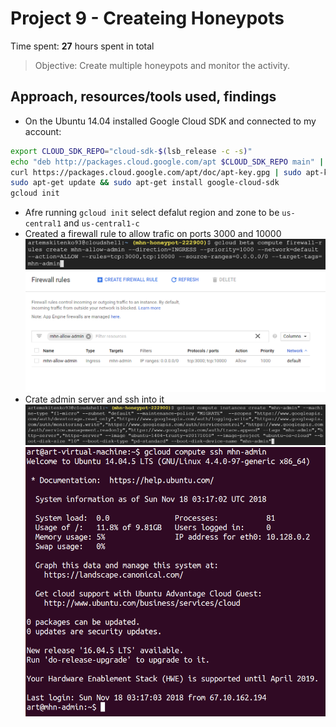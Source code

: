 # Project 9 - Createing Honeypots

Time spent: **27** hours spent in total

> Objective: Create multiple honeypots and monitor the activity.

## Approach, resources/tools used, findings
- On the Ubuntu 14.04 installed Google Cloud SDK and connected to my account:  
```bash
export CLOUD_SDK_REPO="cloud-sdk-$(lsb_release -c -s)"
echo "deb http://packages.cloud.google.com/apt $CLOUD_SDK_REPO main" | sudo tee -a /etc/apt/sources.list.d/google-cloud-sdk.list
curl https://packages.cloud.google.com/apt/doc/apt-key.gpg | sudo apt-key add -
sudo apt-get update && sudo apt-get install google-cloud-sdk
gcloud init
```
- Afre running ```gcloud init``` select defalut region and zone to be ```us-central1``` and ```us-central1-c```
- Created a firewall rule to allow trafic on ports 3000 and 10000
<img src="https://raw.githubusercontent.com/ArtemSkit/CSCI4349_Week9/master/img/firewall_rule.PNG" /><br />
<img src="https://raw.githubusercontent.com/ArtemSkit/CSCI4349_Week9/master/img/firewall_rule1.PNG" /><br />
- Crate admin server and ssh into it
<img src="./img/create_admin_server_from_shell.PNG" /><br />
<img src="./img/ssh_to_admin_server.PNG" /><br />
